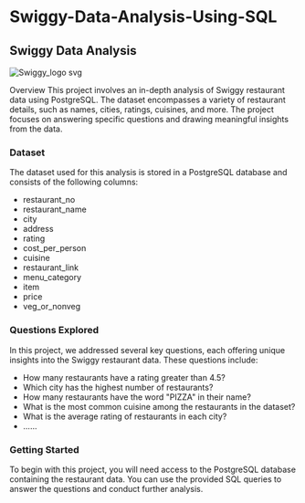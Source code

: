 # Swiggy-Data-Analysis-Using-SQL


## Swiggy Data Analysis

![Swiggy_logo svg](https://github.com/Shashank1130/Swiggy-Data-Analysis-Using-SQL/assets/107529934/3ad63629-55eb-453b-a878-5be288485fc3)



Overview
This project involves an in-depth analysis of Swiggy restaurant data using PostgreSQL. The dataset encompasses a variety of restaurant details, such as names, cities, ratings, cuisines, and more. The project focuses on answering specific questions and drawing meaningful insights from the data.

### Dataset
The dataset used for this analysis is stored in a PostgreSQL database and consists of the following columns:

- restaurant_no
- restaurant_name
- city
- address
- rating
- cost_per_person
- cuisine
- restaurant_link
- menu_category
- item
- price
- veg_or_nonveg


### Questions Explored
In this project, we addressed several key questions, each offering unique insights into the Swiggy restaurant data. These questions include:

- How many restaurants have a rating greater than 4.5? 
- Which city has the highest number of restaurants?
- How many restaurants have the word "PIZZA" in their name?
- What is the most common cuisine among the restaurants in the dataset?
- What is the average rating of restaurants in each city?
- ......


### Getting Started
To begin with this project, you will need access to the PostgreSQL database containing the restaurant data. You can use the provided SQL queries to answer the questions and conduct further analysis.
